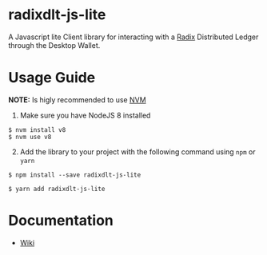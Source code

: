 # radixdlt-js-lite

A Javascript lite Client library for interacting with a [Radix](https://www.radixdlt.com) Distributed Ledger through the Desktop Wallet.

# Usage Guide

**NOTE:** Is higly recommended to use [NVM](https://github.com/creationix/nvm)

1. Make sure you have NodeJS 8 installed

```
$ nvm install v8
$ nvm use v8
```
  
2. Add the library to your project with the following command using `npm` or `yarn`

```
$ npm install --save radixdlt-js-lite
```

```
$ yarn add radixdlt-js-lite
```

# Documentation

- [Wiki](https://github.com/radixdlt/radixdlt-js-lite/wiki)
